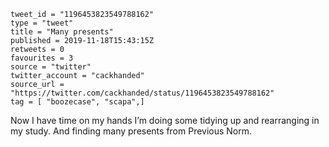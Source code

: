 ```
tweet_id = "1196453823549788162"
type = "tweet"
title = "Many presents"
published = 2019-11-18T15:43:15Z
retweets = 0
favourites = 3
source = "twitter"
twitter_account = "cackhanded"
source_url = "https://twitter.com/cackhanded/status/1196453823549788162"
tag = [ "boozecase", "scapa",]
```

Now I have time on my hands I’m doing some tidying up and rearranging in my study. And finding many presents from Previous Norm.

<p class='image'><img src='https://mnf.m17s.net/2019/11/18/EJqoZT2XkAAkNqA.jpg' alt=''></p>

